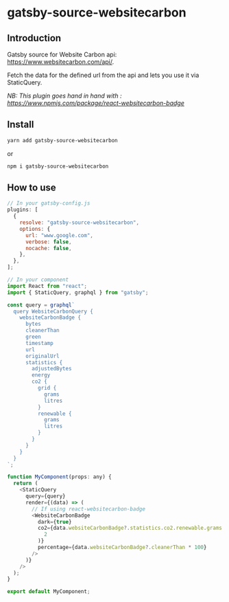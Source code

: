# gatsby-source-websitecarbon

## Introduction

Gatsby source for Website Carbon api: https://www.websitecarbon.com/api/.

Fetch the data for the defined url from the api and lets you use it via StaticQuery.

_NB: This plugin goes hand in hand with : https://www.npmjs.com/package/react-websitecarbon-badge_

## Install

```bash
yarn add gatsby-source-websitecarbon
```

or

```bash
npm i gatsby-source-websitecarbon
```

## How to use

```js
// In your gatsby-config.js
plugins: [
  {
    resolve: "gatsby-source-websitecarbon",
    options: {
      url: "www.google.com",
      verbose: false,
      nocache: false,
    },
  },
];

// In your component
import React from "react";
import { StaticQuery, graphql } from "gatsby";

const query = graphql`
  query WebsiteCarbonQuery {
    websiteCarbonBadge {
      bytes
      cleanerThan
      green
      timestamp
      url
      originalUrl
      statistics {
        adjustedBytes
        energy
        co2 {
          grid {
            grams
            litres
          }
          renewable {
            grams
            litres
          }
        }
      }
    }
  }
`;

function MyComponent(props: any) {
  return (
    <StaticQuery
      query={query}
      render={(data) => (
        // If using react-websitecarbon-badge
        <WebsiteCarbonBadge
          dark={true}
          co2={data.websiteCarbonBadge?.statistics.co2.renewable.grams.toFixed(
            2
          )}
          percentage={data.websiteCarbonBadge?.cleanerThan * 100}
        />
      )}
    />
  );
}

export default MyComponent;
```
